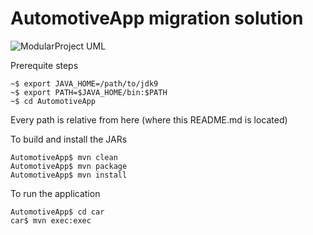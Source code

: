 # AutomotiveApp migration solution

![ModularProject UML](../automotive_app.jpg)

Prerequite steps

```
~$ export JAVA_HOME=/path/to/jdk9
~$ export PATH=$JAVA_HOME/bin:$PATH
~$ cd AutomotiveApp
```

Every path is relative from here (where this README.md is located)

To build and install the JARs
```
AutomotiveApp$ mvn clean
AutomotiveApp$ mvn package
AutomotiveApp$ mvn install
```

To run the application
```
AutomotiveApp$ cd car
car$ mvn exec:exec
```
